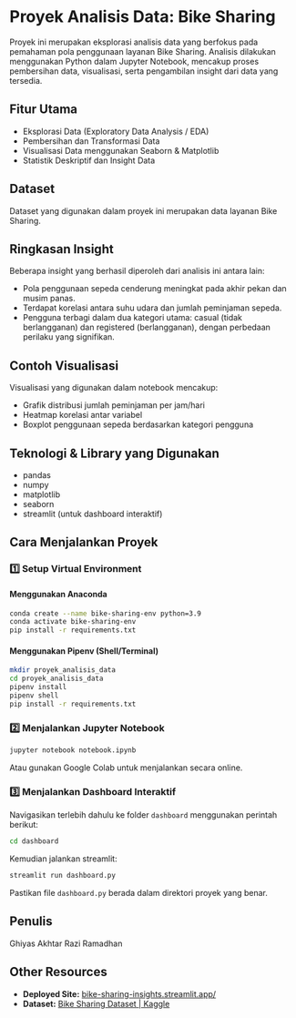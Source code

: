 # Proyek Analisis Data: Bike Sharing

Proyek ini merupakan eksplorasi analisis data yang berfokus pada pemahaman pola penggunaan layanan Bike Sharing. Analisis dilakukan menggunakan Python dalam Jupyter Notebook, mencakup proses pembersihan data, visualisasi, serta pengambilan insight dari data yang tersedia.

## Fitur Utama
- Eksplorasi Data (Exploratory Data Analysis / EDA)
- Pembersihan dan Transformasi Data
- Visualisasi Data menggunakan Seaborn & Matplotlib
- Statistik Deskriptif dan Insight Data

## Dataset
Dataset yang digunakan dalam proyek ini merupakan data layanan Bike Sharing.

## Ringkasan Insight
Beberapa insight yang berhasil diperoleh dari analisis ini antara lain:
- Pola penggunaan sepeda cenderung meningkat pada akhir pekan dan musim panas.
- Terdapat korelasi antara suhu udara dan jumlah peminjaman sepeda.
- Pengguna terbagi dalam dua kategori utama: casual (tidak berlangganan) dan registered (berlangganan), dengan perbedaan perilaku yang signifikan.

## Contoh Visualisasi
Visualisasi yang digunakan dalam notebook mencakup:
- Grafik distribusi jumlah peminjaman per jam/hari
- Heatmap korelasi antar variabel
- Boxplot penggunaan sepeda berdasarkan kategori pengguna

## Teknologi & Library yang Digunakan
- pandas
- numpy
- matplotlib
- seaborn
- streamlit (untuk dashboard interaktif)

## Cara Menjalankan Proyek

### **1️⃣ Setup Virtual Environment**
#### **Menggunakan Anaconda**
```bash
conda create --name bike-sharing-env python=3.9
conda activate bike-sharing-env
pip install -r requirements.txt
```

#### **Menggunakan Pipenv (Shell/Terminal)**
```bash
mkdir proyek_analisis_data
cd proyek_analisis_data
pipenv install
pipenv shell
pip install -r requirements.txt
```

### **2️⃣ Menjalankan Jupyter Notebook**
```bash
jupyter notebook notebook.ipynb
```
Atau gunakan Google Colab untuk menjalankan secara online.

### **3️⃣ Menjalankan Dashboard Interaktif**
Navigasikan terlebih dahulu ke folder `dashboard` menggunakan perintah berikut:
```bash
cd dashboard
```
Kemudian jalankan streamlit:
```bash
streamlit run dashboard.py
```
Pastikan file `dashboard.py` berada dalam direktori proyek yang benar.

## Penulis
Ghiyas Akhtar Razi Ramadhan

## Other Resources
* **Deployed Site:** [bike-sharing-insights.streamlit.app/](https://bike-sharing-insights.streamlit.app/)
* **Dataset:** [Bike Sharing Dataset | Kaggle](https://www.kaggle.com/datasets/lakshmi25npathi/bike-sharing-dataset)
